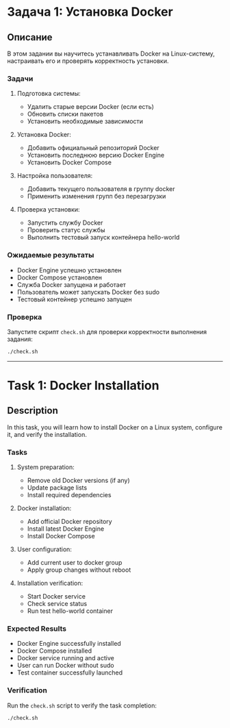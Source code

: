# Задача 1: Установка Docker

## Описание
В этом задании вы научитесь устанавливать Docker на Linux-систему, настраивать его и проверять корректность установки.

### Задачи
1. Подготовка системы:
   - Удалить старые версии Docker (если есть)
   - Обновить списки пакетов
   - Установить необходимые зависимости

2. Установка Docker:
   - Добавить официальный репозиторий Docker
   - Установить последнюю версию Docker Engine
   - Установить Docker Compose

3. Настройка пользователя:
   - Добавить текущего пользователя в группу docker
   - Применить изменения групп без перезагрузки

4. Проверка установки:
   - Запустить службу Docker
   - Проверить статус службы
   - Выполнить тестовый запуск контейнера hello-world

### Ожидаемые результаты
- Docker Engine успешно установлен
- Docker Compose установлен
- Служба Docker запущена и работает
- Пользователь может запускать Docker без sudo
- Тестовый контейнер успешно запущен

### Проверка
Запустите скрипт `check.sh` для проверки корректности выполнения задания:
```bash
./check.sh
```

---

# Task 1: Docker Installation

## Description
In this task, you will learn how to install Docker on a Linux system, configure it, and verify the installation.

### Tasks
1. System preparation:
   - Remove old Docker versions (if any)
   - Update package lists
   - Install required dependencies

2. Docker installation:
   - Add official Docker repository
   - Install latest Docker Engine
   - Install Docker Compose

3. User configuration:
   - Add current user to docker group
   - Apply group changes without reboot

4. Installation verification:
   - Start Docker service
   - Check service status
   - Run test hello-world container

### Expected Results
- Docker Engine successfully installed
- Docker Compose installed
- Docker service running and active
- User can run Docker without sudo
- Test container successfully launched

### Verification
Run the `check.sh` script to verify the task completion:
```bash
./check.sh
``` 